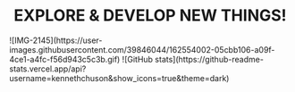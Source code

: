 
<!--
**kennethchuson/kennethchuson** is a ✨ _special_ ✨ repository because its `README.md` (this file) appears on your GitHub profile.

Here are some ideas to get you started:

- 🔭 I’m currently working on ...
- 🌱 I’m currently learning ...
- 👯 I’m looking to collaborate on ...
- 🤔 I’m looking for help with ...
- 💬 Ask me about ...
- 📫 How to reach me: ...
- 😄 Pronouns: ...
- ⚡ Fun fact: ...
-->
<h1 align="center">EXPLORE & DEVELOP NEW THINGS!</h1>
![IMG-2145](https://user-images.githubusercontent.com/39846044/162554002-05cbb106-a09f-4ce1-a4fc-f56d943c5c3b.gif)
![GitHub stats](https://github-readme-stats.vercel.app/api?username=kennethchuson&show_icons=true&theme=dark)


